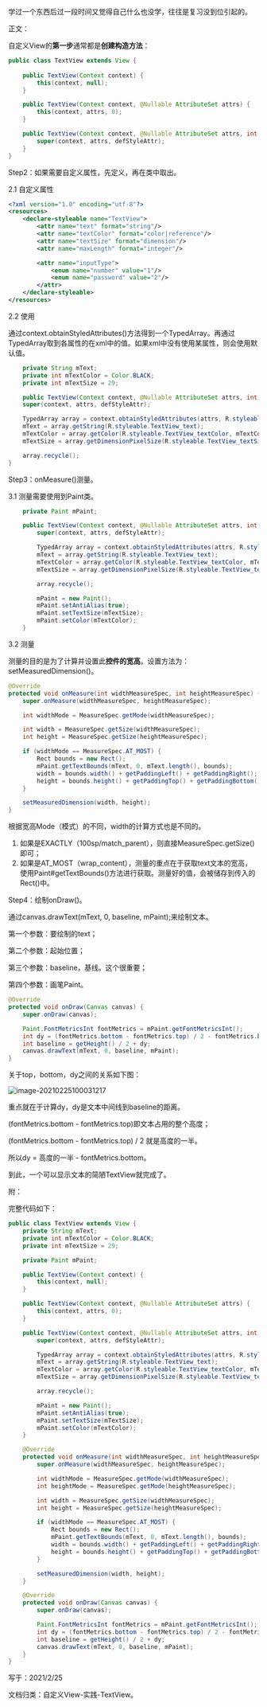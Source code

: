 学过一个东西后过一段时间又觉得自己什么也没学，往往是复习没到位引起的。



正文：

自定义View的**第一步**通常都是**创建构造方法**：

```java
public class TextView extends View {
    
    public TextView(Context context) {
        this(context, null);
    }

    public TextView(Context context, @Nullable AttributeSet attrs) {
        this(context, attrs, 0);
    }

    public TextView(Context context, @Nullable AttributeSet attrs, int defStyleAttr) {
        super(context, attrs, defStyleAttr);
    }
}
```

Step2：如果需要自定义属性，先定义，再在类中取出。

2.1 自定义属性

```xml
<?xml version="1.0" encoding="utf-8"?>
<resources>
    <declare-styleable name="TextView">
        <attr name="text" format="string"/>
        <attr name="textColor" format="color|reference"/>
        <attr name="textSize" format="dimension"/>
        <attr name="maxLength" format="integer"/>

        <attr name="inputType">
            <enum name="number" value="1"/>
            <enum name="password" value="2"/>
        </attr>
    </declare-styleable>
</resources>
```

2.2 使用

通过context.obtainStyledAttributes()方法得到一个TypedArray。再通过TypedArray取到各属性的在xml中的值。如果xml中没有使用某属性，则会使用默认值。

```java
    private String mText;
    private int mTextColor = Color.BLACK;
    private int mTextSize = 29;

	public TextView(Context context, @Nullable AttributeSet attrs, int defStyleAttr) {
    super(context, attrs, defStyleAttr);

    TypedArray array = context.obtainStyledAttributes(attrs, R.styleable.TextView);
    mText = array.getString(R.styleable.TextView_text);
    mTextColor = array.getColor(R.styleable.TextView_textColor, mTextColor);
    mTextSize = array.getDimensionPixelSize(R.styleable.TextView_textSize, mTextSize);

    array.recycle();
}
```

Step3：onMeasure()测量。

3.1 测量需要使用到Paint类。

```java
	private Paint mPaint;

    public TextView(Context context, @Nullable AttributeSet attrs, int defStyleAttr) {
        super(context, attrs, defStyleAttr);

        TypedArray array = context.obtainStyledAttributes(attrs, R.styleable.TextView);
        mText = array.getString(R.styleable.TextView_text);
        mTextColor = array.getColor(R.styleable.TextView_textColor, mTextColor);
        mTextSize = array.getDimensionPixelSize(R.styleable.TextView_textSize, mTextSize);

        array.recycle();

        mPaint = new Paint();
        mPaint.setAntiAlias(true);
        mPaint.setTextSize(mTextSize);
        mPaint.setColor(mTextColor);
    }
```

3.2 测量

测量的目的是为了计算并设置此**控件的宽高**。设置方法为：setMeasuredDimension()。

```java
@Override
protected void onMeasure(int widthMeasureSpec, int heightMeasureSpec) {
    super.onMeasure(widthMeasureSpec, heightMeasureSpec);

    int widthMode = MeasureSpec.getMode(widthMeasureSpec);

    int width = MeasureSpec.getSize(widthMeasureSpec);
    int height = MeasureSpec.getSize(heightMeasureSpec);

    if (widthMode == MeasureSpec.AT_MOST) {
    	Rect bounds = new Rect();
    	mPaint.getTextBounds(mText, 0, mText.length(), bounds);
        width = bounds.width() + getPaddingLeft() + getPaddingRight();
        height = bounds.height() + getPaddingTop() + getPaddingBottom();
    }

    setMeasuredDimension(width, height);
}
```

根据宽高Mode（模式）的不同，width的计算方式也是不同的。

1. 如果是EXACTLY（100sp/match_parent），则直接MeasureSpec.getSize()即可；
2. 如果是AT_MOST（wrap_content），测量的重点在于获取text文本的宽高，使用Paint#getTextBounds()方法进行获取。测量好的值，会被储存到传入的Rect()中。

Step4：绘制onDraw()。

通过canvas.drawText(mText, 0, baseline, mPaint);来绘制文本。

第一个参数：要绘制的text；

第二个参数：起始位置；

第三个参数：baseline，基线。这个很重要；

第四个参数：画笔Paint。

```java
@Override
protected void onDraw(Canvas canvas) {
    super.onDraw(canvas);

    Paint.FontMetricsInt fontMetrics = mPaint.getFontMetricsInt();
    int dy = (fontMetrics.bottom - fontMetrics.top) / 2 - fontMetrics.bottom;
    int baseline = getHeight() / 2 + dy;
    canvas.drawText(mText, 0, baseline, mPaint);
}
```

关于top，bottom，dy之间的关系如下图：

![image-20210225100031217](C:\Users\NJCS\AppData\Roaming\Typora\typora-user-images\image-20210225100031217.png)

重点就在于计算dy，dy是文本中间线到baseline的距离。

(fontMetrics.bottom - fontMetrics.top)即文本占用的整个高度；

(fontMetrics.bottom - fontMetrics.top) / 2 就是高度的一半。

所以dy = 高度的一半 - fontMetrics.bottom。



到此，一个可以显示文本的简陋TextView就完成了。



附：

完整代码如下：

```java
public class TextView extends View {
    private String mText;
    private int mTextColor = Color.BLACK;
    private int mTextSize = 29;

    private Paint mPaint;

    public TextView(Context context) {
        this(context, null);
    }

    public TextView(Context context, @Nullable AttributeSet attrs) {
        this(context, attrs, 0);
    }

    public TextView(Context context, @Nullable AttributeSet attrs, int defStyleAttr) {
        super(context, attrs, defStyleAttr);

        TypedArray array = context.obtainStyledAttributes(attrs, R.styleable.TextView);
        mText = array.getString(R.styleable.TextView_text);
        mTextColor = array.getColor(R.styleable.TextView_textColor, mTextColor);
        mTextSize = array.getDimensionPixelSize(R.styleable.TextView_textSize, mTextSize);

        array.recycle();

        mPaint = new Paint();
        mPaint.setAntiAlias(true);
        mPaint.setTextSize(mTextSize);
        mPaint.setColor(mTextColor);
    }

    @Override
    protected void onMeasure(int widthMeasureSpec, int heightMeasureSpec) {
        super.onMeasure(widthMeasureSpec, heightMeasureSpec);

        int widthMode = MeasureSpec.getMode(widthMeasureSpec);
        int heightMode = MeasureSpec.getMode(heightMeasureSpec);

        int width = MeasureSpec.getSize(widthMeasureSpec);
        int height = MeasureSpec.getSize(heightMeasureSpec);

        if (widthMode == MeasureSpec.AT_MOST) {
            Rect bounds = new Rect();
            mPaint.getTextBounds(mText, 0, mText.length(), bounds);
            width = bounds.width() + getPaddingLeft() + getPaddingRight();
            height = bounds.height() + getPaddingTop() + getPaddingBottom();
        }

        setMeasuredDimension(width, height);
    }

    @Override
    protected void onDraw(Canvas canvas) {
        super.onDraw(canvas);

        Paint.FontMetricsInt fontMetrics = mPaint.getFontMetricsInt();
        int dy = (fontMetrics.bottom - fontMetrics.top) / 2 - fontMetrics.bottom;
        int baseline = getHeight() / 2 + dy;
        canvas.drawText(mText, 0, baseline, mPaint);
    }
}
```



写于：2021/2/25

文档归类：自定义View-实践-TextView。